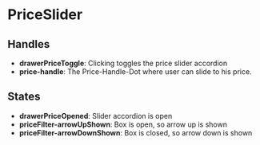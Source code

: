 <!-- firescout-collection -->

# PriceSlider

## Handles

- **drawerPriceToggle**: Clicking toggles the price slider accordion
- **price-handle**: The Price-Handle-Dot where user can slide to his price.

## States

- **drawerPriceOpened**: Slider accordion is open
- **priceFilter-arrowUpShown**: Box is open, so arrow up is shown
- **priceFilter-arrowDownShown**: Box is closed, so arrow down is shown
